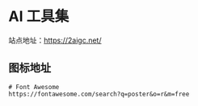 # AI 工具集
站点地址：https://2aigc.net/

## 图标地址
```
# Font Awesome
https://fontawesome.com/search?q=poster&o=r&m=free
```
